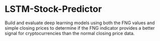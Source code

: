 # LSTM-Stock-Predictor
Build and evaluate deep learning models using both the FNG values and simple closing prices to determine if the FNG indicator provides a better signal for cryptocurrencies than the normal closing price data.
